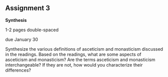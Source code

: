 ## Assignment 3
**Synthesis**

1-2 pages double-spaced

due January 30

Synthesize the various definitions of asceticism and monasticism discussed in the readings. Based on the readings, what are some aspects of asceticism and monasticism? Are the terms asceticism and monasticism interchangeable? If they are not, how would you characterize their differences?
